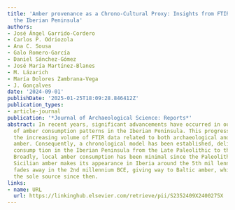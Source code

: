 ```yaml
---
title: 'Amber provenance as a Chrono-Cultural Proxy: Insights from FTIR analysis in
  the Iberian Peninsula'
authors:
- José Ángel Garrido-Cordero
- Carlos P. Odriozola
- Ana C. Sousa
- Galo Romero-García
- Daniel Sánchez-Gómez
- José María Martínez-Blanes
- M. Lázarich
- María Dolores Zambrana-Vega
- J. Gonçalves
date: '2024-09-01'
publishDate: '2025-01-25T18:09:28.846412Z'
publication_types:
- article-journal
publication: '*Journal of Archaeological Science: Reports*'
abstract: In recent years, significant advancements have occurred in our comprehension
  of amber consumption patterns in the Iberian Peninsula. This progress stems from
  the increasing volume of FTIR data related to both archaeological and geological
  amber. Consequently, a chronological model has been established, delineating amber
  consump­ tion in the Iberian Peninsula from the Late Paleolithic to the Iron Age.
  Broadly, local amber consumption has been minimal since the Paleolithic period.
  Sicilian amber makes its appearance in Iberia around the 5th mil­ lennium BCE and
  fades away in the 2nd millennium BCE, giving way to Baltic amber, which has remained
  the sole source since then.
links:
- name: URL
  url: https://linkinghub.elsevier.com/retrieve/pii/S2352409X2400275X
---
```

